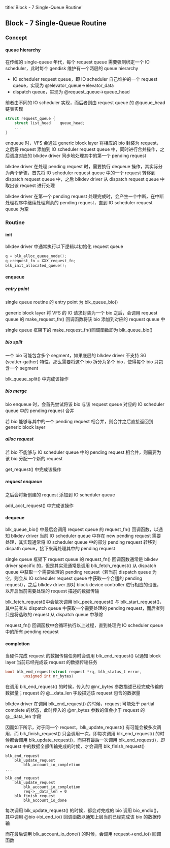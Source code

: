 title:'Block - 7 Single-Queue Routine'
## Block - 7 Single-Queue Routine


### Concept

#### queue hierarchy

在传统的 single-queue 年代，每个 request queue 需要强制绑定一个 IO scheduler，此时每个 gendisk 维护有一个两层的 queue hierarchy

- IO scheduler request queue，即 IO scheduler 自己维护的一个 request queue，实现为 @elevator_queue->elevator_data
- dispatch queue，实现为 @request_queue->queue_head


前者由不同的 IO scheduler 实现，而后者则由 request queue 的 @queue_head 链表实现

```c
struct request_queue {
	struct list_head	queue_head;
	...
}
```


enqueue 时，VFS 会通过 generic block layer 将相应的 bio 封装为 request，之后将 request 添加到 IO scheduler request queue 中，同时进行合并操作，之后调度对应的 blkdev driver 同步地处理其中的第一个 pending request

blkdev driver 在处理 pending request 时，需要执行 dequeue 操作，其实际分为两个步骤，首先将 IO scheduler request queue 中的一个 request 转移到 dispatch request queue 中，之后 blkdev driver 从 dispatch request queue 中取出该 request 进行处理

blkdev driver 在第一个 pending request 处理完成时，会产生一个中断，在中断处理程序中继续处理剩余的 pending request，直到 IO scheduler request queue 为空


### Routine

#### init

blkdev driver 中通常执行以下逻辑以初始化 request queue

```c
q = blk_alloc_queue_node();
q->request_fn = XXX_request_fn;
blk_init_allocated_queue();
```

#### enqueue

##### entry point

single queue routine 的 entry point 为 blk_queue_bio()

generic block layer 将 VFS 的 IO 请求封装为一个 bio 之后，会调用 request queue 的 make_request_fn() 回调函数将该 bio 添加到对应的 request queue 中

single queue 框架下的 make_request_fn()回调函数即为 blk_queue_bio()


##### bio split

一个 bio 可能包含多个 segment，如果底层的 blkdev driver 不支持 SG (scatter-gather) 特性，那么需要将这个 bio 拆分为多个 bio，使得每个 bio 只包含一个 segment

blk_queue_split() 中完成该操作


##### bio merge

bio enqueue 时，会首先尝试将该 bio 与该 request queue 对应的 IO scheduler queue 中的 pending request 合并

若 bio 能够与其中的一个 pending request 相合并，则合并之后直接返回到 generic block layer


##### alloc request

若 bio 不能够与 IO scheduler queue 中的 pending request 相合并，则需要为该 bio 分配一个新的 request

get_request() 中完成该操作


##### request enqueue

之后会将新创建的 request 添加到 IO scheduler queue

add_acct_request() 中完成该操作


#### dequeue

blk_queue_bio() 中最后会调用 request queue 的 request_fn() 回调函数，以通知 blkdev driver 当前 IO scheduler queue 中存在 new pending request 需要处理，其实现通常将 IO scheduler queue 中的部分 pending request 转移到 dispath queue，接下来再处理其中的 pending request

single queue 框架下 request queue 的 request_fn() 回调函数通常是 blkdev driver specific 的，但是其实现通常是调用 blk_fetch_request() 从 dispatch queue 中获取一个需要处理的 pending request（若当前 dispatch queue 为空，则会从 IO scheduler request queue 中获取一个合适的 pending request），之后 blkdev driver 即对 block device controller 进行相应的设置，以开启当前需要处理的 request 描述的数据传输

blk_fetch_request()中会依次调用 blk_peek_request() 与 blk_start_request()，其中前者从 dispatch queue 中获取一个需要处理的 pending request，而后者则只是将选取的 request 从 dispatch queue 中移除


request_fn() 回调函数中会循环执行以上过程，直到处理完 IO scheduler queue 中的所有 pending request


#### completion

当硬件完成 request 的数据传输任务时会调用 blk_end_request() 以通知 block layer 当前已经完成该 request 的数据传输任务

```c
bool blk_end_request(struct request *rq, blk_status_t error,
		unsigned int nr_bytes)
```

在调用 blk_end_request() 的时候，传入的 @nr_bytes 参数描述已经完成传输的数据量；request 的 @__data_len 字段描述该 request 包含的数据量

blkdev driver 在调用 blk_end_request() 的时候，request 可能处于 partial complete 的状态，此时传入的 @nr_bytes 参数的值会小于 request 的 @__data_len 字段

因而如下所示，对于同一个 request，blk_update_request() 有可能会被多次调用，而 blk_finish_request() 只会调用一次，即每次调用 blk_end_request() 的时候都会调用 blk_update_request()，而只有最后一次调用 blk_end_request()，即 request 中的数据全部传输完成的时候，才会调用 blk_finish_request()

```
blk_end_request
    blk_update_request
        blk_account_io_completion
...
    
blk_end_request        
    blk_update_request
        blk_account_io_completion
        req->__data_len = 0
    blk_finish_request
        blk_account_io_done
```

每次调用 blk_update_request() 的时候，都会对完成的 bio 调用 bio_endio()，其中调用 @bio->bi_end_io() 回调函数以通知上层当前已经完成该 bio 的数据传输

而在最后调用 blk_account_io_done() 的时候，会调用 request->end_io() 回调函数
